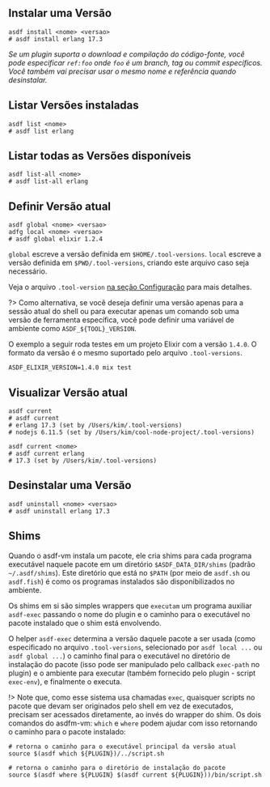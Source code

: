 ## Instalar uma Versão

```shell
asdf install <nome> <versao>
# asdf install erlang 17.3
```

_Se um plugin suporta o download e compilação do código-fonte, você pode especificar `ref:foo` onde `foo` é um branch, tag ou commit específicos. Você também vai precisar usar o mesmo nome e referência quando desinstalar._

## Listar Versões instaladas

```shell
asdf list <nome>
# asdf list erlang
```

## Listar todas as Versões disponíveis

```shell
asdf list-all <nome>
# asdf list-all erlang
```

## Definir Versão atual

```shell
asdf global <nome> <versao>
adfg local <nome> <versao>
# asdf global elixir 1.2.4
```

`global` escreve a versão definida em `$HOME/.tool-versions`.
`local` escreve a versão definida em `$PWD/.tool-versions`, criando este arquivo caso seja necessário.

Veja o arquivo `.tool-version` [na seção Configuração](pt-br/core-configuration) para mais detalhes.

?> Como alternativa, se você deseja definir uma versão apenas para a sessão atual do shell ou para executar apenas um comando sob uma versão de ferramenta específica, você pode definir uma variável de ambiente como `ASDF_${TOOL}_VERSION`.

O exemplo a seguir roda testes em um projeto Elixir com a versão `1.4.0`.
O formato da versão é o mesmo suportado pelo arquivo `.tool-versions`.

```shell
ASDF_ELIXIR_VERSION=1.4.0 mix test
```

## Visualizar Versão atual

```shell
asdf current
# asdf current
# erlang 17.3 (set by /Users/kim/.tool-versions)
# nodejs 6.11.5 (set by /Users/kim/cool-node-project/.tool-versions)

asdf current <nome>
# asdf current erlang
# 17.3 (set by /Users/kim/.tool-versions)
```

## Desinstalar uma Versão

```shell
asdf uninstall <nome> <versao>
# asdf uninstall erlang 17.3
```

## Shims

Quando o asdf-vm instala um pacote, ele cria shims para cada programa executável naquele pacote em um diretório `$ASDF_DATA_DIR/shims` (padrão `~/.asdf/shims`).  Este diretório que está no `$PATH` (por meio de `asdf.sh` ou `asdf.fish`) é como os programas instalados são disponibilizados no ambiente.

Os shims em si são simples wrappers que `executam` um programa auxiliar `asdf-exec` passando o nome do plugin e o caminho para o executável no pacote instalado que o shim está envolvendo.

O helper `asdf-exec` determina a versão daquele pacote a ser usada (como especificado no arquivo `.tool-versions`, selecionado por `asdf local ...` ou `asdf global ...`) o caminho final para o executável no diretório de instalação do pacote (isso pode ser manipulado pelo callback `exec-path` no plugin) e o ambiente para executar (também fornecido pelo plugin - script `exec-env`), e finalmente o executa.

!> Note que, como esse sistema usa chamadas `exec`, quaisquer scripts no pacote que devam ser originados pelo shell em vez de executados, precisam ser acessados diretamente, ao invés do wrapper do shim. Os dois comandos do asdfm-vm: `which` e `where` podem ajudar com isso retornando o caminho para o pacote instalado:

```shell
# retorna o caminho para o executável principal da versão atual
source $(asdf which ${PLUGIN})/../script.sh

# retorna o caminho para o diretório de instalação do pacote
source $(asdf where ${PLUGIN} $(asdf current ${PLUGIN}))/bin/script.sh
```